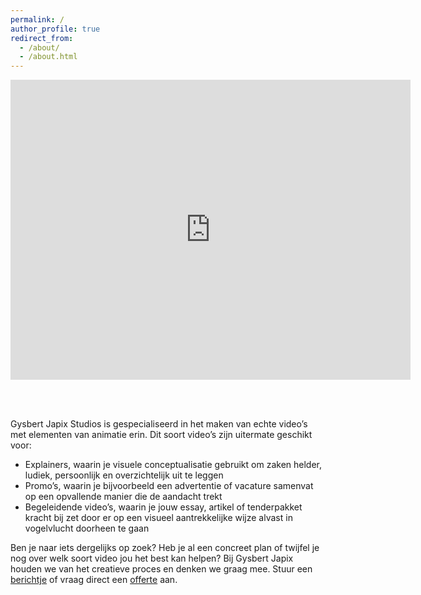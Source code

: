 ```yaml
---
permalink: /
author_profile: true
redirect_from: 
  - /about/
  - /about.html
---
```


<iframe
    width="640"
    height="480"
    src="https://www.youtube.com/embed/06heSIDZAp8"
    frameborder="0"
    allow="autoplay; encrypted-media"
    allowfullscreen
>
</iframe>

<br/><br/>

Gysbert Japix Studios is gespecialiseerd in het maken van echte video’s met elementen van animatie erin. Dit soort video’s zijn uitermate geschikt voor:
- Explainers, waarin je visuele conceptualisatie gebruikt om zaken helder, ludiek, persoonlijk en overzichtelijk uit te leggen
- Promo’s, waarin je bijvoorbeeld een advertentie of vacature samenvat op een opvallende manier die de aandacht trekt
- Begeleidende video’s, waarin je jouw essay, artikel of tenderpakket kracht bij zet door er op een visueel aantrekkelijke wijze alvast in vogelvlucht doorheen te gaan

Ben je naar iets dergelijks op zoek? Heb je al een concreet plan of twijfel je nog over welk soort video jou het best kan helpen? Bij Gysbert Japix houden we van het creatieve proces en denken we graag mee. Stuur een [berichtje](https://gysbertjapix.github.io/contact) of vraag direct een [offerte](https://gysbertjapix.github.io/offerte) aan.
